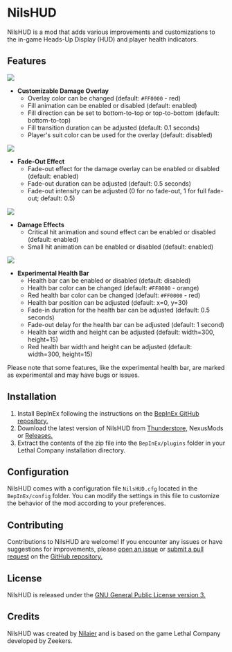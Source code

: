 # NilsHUD

NilsHUD is a mod that adds various improvements and customizations to the in-game Heads-Up Display (HUD) and player health indicators.

## Features

![](https://i.imgur.com/tSdYDIp.gif)
- **Customizable Damage Overlay**
  - Overlay color can be changed (default: `#FF0000` - red)
  - Fill animation can be enabled or disabled (default: enabled)
  - Fill direction can be set to bottom-to-top or top-to-bottom (default: bottom-to-top)
  - Fill transition duration can be adjusted (default: 0.1 seconds)
  - Player's suit color can be used for the overlay (default: disabled)

![](https://i.imgur.com/CzAyGNH.gif)
- **Fade-Out Effect**
  - Fade-out effect for the damage overlay can be enabled or disabled (default: enabled)
  - Fade-out duration can be adjusted (default: 0.5 seconds)
  - Fade-out intensity can be adjusted (0 for no fade-out, 1 for full fade-out; default: 0.5)

![](https://i.imgur.com/0fIPjQu.gif)
- **Damage Effects**
  - Critical hit animation and sound effect can be enabled or disabled (default: enabled)
  - Small hit animation can be enabled or disabled (default: enabled)


![](https://i.imgur.com/aq49mbZ.gif)
- **Experimental Health Bar**
  - Health bar can be enabled or disabled (default: disabled)
  - Health bar color can be changed (default: `#FF8000` - orange)
  - Red health bar color can be changed (default: `#FF0000` - red)
  - Health bar position can be adjusted (default: x=0, y=30)
  - Fade-in duration for the health bar can be adjusted (default: 0.5 seconds)
  - Fade-out delay for the health bar can be adjusted (default: 1 second)
  - Health bar width and height can be adjusted (default: width=300, height=15)
  - Red health bar width and height can be adjusted (default: width=300, height=15)

Please note that some features, like the experimental health bar, are marked as experimental and may have bugs or issues.

## Installation

1. Install BepInEx following the instructions on the [BepInEx GitHub repository.](https://github.com/BepInEx/BepInEx)
2. Download the latest version of NilsHUD from [Thunderstore,](https://thunderstore.io/c/lethal-company/p/Nilaier/NilsHUD/) NexusMods or [Releases.](https://github.com/your-repo/NilsHUD/releases)
3. Extract the contents of the zip file into the `BepInEx/plugins` folder in your Lethal Company installation directory.

## Configuration

NilsHUD comes with a configuration file `NilsHUD.cfg` located in the `BepInEx/config` folder. You can modify the settings in this file to customize the behavior of the mod according to your preferences.

## Contributing

Contributions to NilsHUD are welcome! If you encounter any issues or have suggestions for improvements, please [open an issue](https://github.com/NilaierMusic/NilsHUD/issues) or [submit a pull request](https://github.com/NilaierMusic/NilsHUD/pulls) on the [GitHub repository.](https://github.com/NilaierMusic/NilsHUD)

## License

NilsHUD is released under the [GNU General Public License version 3.](https://opensource.org/license/gpl-3-0)

## Credits

NilsHUD was created by [Nilaier](https://github.com/NilaierMusic) and is based on the game Lethal Company developed by Zeekers.